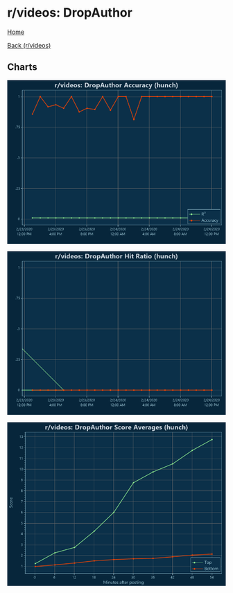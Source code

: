 # r/videos: DropAuthor

[Home](../../index.md)

[Back (r/videos)](../hunch_videos.md)

## Charts

![r/videos R² (hunch)](../../images/models/hunch_videos_DropAuthor_Accuracy.png "r/videos R² (hunch)")

![r/videos Hit Ratio (hunch)](../../images/models/hunch_videos_DropAuthor_HitRatio.png "r/videos Hit Ratio (hunch)")

![r/videos Score Averages (hunch)](../../images/models/hunch_videos_DropAuthor_Scores.png "r/videos Score Averages (hunch)")


